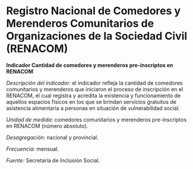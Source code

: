 # **Registro Nacional de Comedores y Merenderos Comunitarios de Organizaciones de la Sociedad Civil (RENACOM)**


**Indicador Cantidad de comedores y merenderos pre-inscriptos en RENACOM**

*Descripción del indicador:* el indicador refleja la cantidad de comedores comunitarios y merenderos que iniciaron el proceso de inscripción en el RENACOM, el cual registra y acredita la existencia y funcionamiento de aquellos espacios físicos en los que se brindan servicios gratuitos de asistencia alimentaria a personas en situación de vulnerabilidad social.

*Unidad de medida:* comedores comunitarios y merenderos pre-inscriptos en RENACOM (número absoluto).

*Desagregación:* nacional y provincial.

*Frecuencia:* mensual.

*Fuente:* Secretaría de Inclusión Social.
